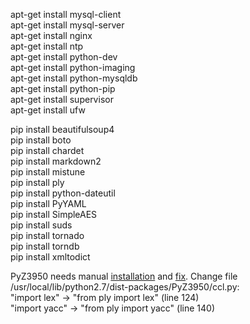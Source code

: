 apt-get install mysql-client  
apt-get install mysql-server  
apt-get install nginx  
apt-get install ntp  
apt-get install python-dev  
apt-get install python-imaging  
apt-get install python-mysqldb  
apt-get install python-pip  
apt-get install supervisor  
apt-get install ufw  

pip install beautifulsoup4  
pip install boto  
pip install chardet  
pip install markdown2  
pip install mistune  
pip install ply  
pip install python-dateutil  
pip install PyYAML  
pip install SimpleAES  
pip install suds  
pip install tornado  
pip install torndb  
pip install xmltodict  


PyZ3950 needs manual [installation](http://www.panix.com/~asl2/software/PyZ3950/) and [fix](http://bayo.opadeyi.net/2011/05/getting-pyz3950-to-play-nice-with.html). Change file /usr/local/lib/python2.7/dist-packages/PyZ3950/ccl.py:  
"import lex" -> "from ply import lex" (line 124)  
"import yacc" -> "from ply import yacc" (line 140)  

